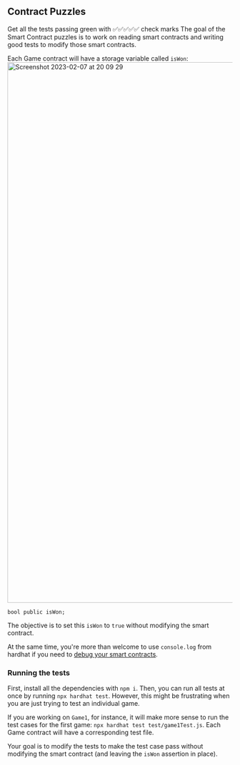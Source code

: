 ## Contract Puzzles

Get all the tests passing green with ✅✅✅✅✅ check marks
The goal of the Smart Contract puzzles is to work on reading smart contracts and writing good tests to modify those smart contracts.

Each Game contract will have a storage variable called `isWon`:
<img width="1212" alt="Screenshot 2023-02-07 at 20 09 29" src="https://user-images.githubusercontent.com/62570164/217354015-101b08a0-934e-412c-8af3-1a21580f049e.png">

```
bool public isWon;
```

The objective is to set this `isWon` to `true` without modifying the smart contract.

At the same time, you're more than welcome to use `console.log` from hardhat if you need to [debug your smart contracts](https://hardhat.org/tutorial/debugging-with-hardhat-network.html#solidity-console-log).

### Running the tests

First, install all the dependencies with `npm i`. Then, you can run all tests at once by running `npx hardhat test`. However, this might be frustrating when you are just trying to test an individual game.

If you are working on `Game1`, for instance, it will make more sense to run the test cases for the first game: `npx hardhat test test/game1Test.js`. Each Game contract will have a corresponding test file.

Your goal is to modify the tests to make the test case pass without modifying the smart contract (and leaving the `isWon` assertion in place).
